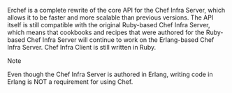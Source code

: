 Erchef is a complete rewrite of the core API for the Chef Infra Server,
which allows it to be faster and more scalable than previous versions.
The API itself is still compatible with the original Ruby-based Chef
Infra Server, which means that cookbooks and recipes that were authored
for the Ruby-based Chef Infra Server will continue to work on the
Erlang-based Chef Infra Server. Chef Infra Client is still written in
Ruby.

<div class="admonition-note">

<p class="admonition-note-title">Note</p>

<div class="admonition-note-text">

Even though the Chef Infra Server is authored in Erlang, writing code in
Erlang is NOT a requirement for using Chef.



</div>

</div>